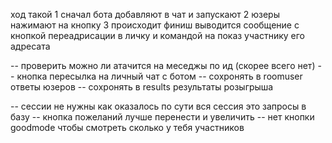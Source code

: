 ﻿ход такой
1 сначал бота добавляют в чат и запускают
2 юзеры нажимают на кнопку
3 происходит финиш выводится сообщение с кнопкой переадрисации в личку и командой на показ участнику его адресата

-- проверить можно ли атачится на меседжы по ид (скорее всего нет)
-- кнопка пересылка на личный чат с ботом
-- сохронять в roomuser ответы юзеров
-- сохронять в results результаты розыгрыша


-- сессии не нужны как оказалось по сути вся сессия это запросы в базу 
-- кнопка пожеланий лучше перенести и увеличить
-- нет кнопки goodmode чтобы смотреть сколько у тебя участников